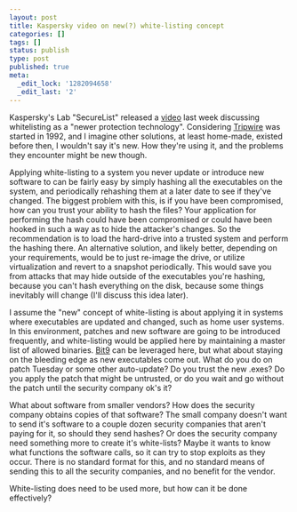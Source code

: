 ```yaml
---
layout: post
title: Kaspersky video on new(?) white-listing concept
categories: []
tags: []
status: publish
type: post
published: true
meta:
  _edit_lock: '1282094658'
  _edit_last: '2'
---
```

Kaspersky's Lab "SecureList" released a <a href="http://www.securelist.com/en/blog/291/Whitelisting_how_it_protects_us">video</a> last week discussing whitelisting as a "newer protection technology".  Considering <a href="http://en.wikipedia.org/wiki/Open_Source_Tripwire">Tripwire</a> was started in 1992, and I imagine other solutions, at least home-made, existed before then, I wouldn't say it's new.  How they're using it, and the problems they encounter might be new though.

Applying white-listing to a system you never update or introduce new software to can be fairly easy by simply hashing all the executables on the system, and periodically rehashing them at a later date to see if they've changed.  The biggest problem with this, is if you have been compromised, how can you trust your ability to hash the files?  Your application for performing the hash could have been compromised or could have been hooked in such a way as to hide the attacker's changes.  So the recommendation is to load the hard-drive into a trusted system and perform the hashing there.  An alternative solution, and likely better, depending on your requirements, would be to just re-image the drive, or utilize virtualization and revert to a snapshot periodically.  This would save you from attacks that may hide outside of the executables you're hashing, because you can't hash everything on the disk, because some things inevitably will change (I'll discuss this idea later).

I assume the "new" concept of white-listing is about applying it in systems where executables are updated and changed, such as home user systems.  In this environment, patches and new software are going to be introduced frequently, and white-listing would be applied here by maintaining a master list of allowed binaries.  <a href="http://www.bit9.com/">Bit9</a> can be leveraged here, but what about staying on the bleeding edge as new executables come out.  What do you do on patch Tuesday or some other auto-update?  Do you trust the new .exes?  Do you apply the patch that might be untrusted, or do you wait and go without the patch until the security company ok's it?

What about software from smaller vendors?  How does the security company obtains copies of that software?  The small company doesn't want to send it's software to a couple dozen security companies that aren't paying for it, so should they send hashes?  Or does the security company need something more to create it's white-lists?  Maybe it wants to know what functions the software calls, so it can try to stop exploits as they occur.  There is no standard format for this, and no standard means of sending this to all the security companies, and no benefit for the vendor.

White-listing does need to be used more, but how can it be done effectively?
